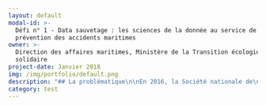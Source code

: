 ```yaml
---
layout: default
modal-id: >-
  Défi n° 1 - Data sauvetage : les sciences de la donnée au service de la
  prévention des accidents maritimes
owner: >-
  Direction des affaires maritimes, Ministère de la Transition écologique et
  solidaire
project-date: Janvier 2018
img: /img/portfolio/default.png
description: "## La problématique\n\nEn 2016, la Société nationale de\nsauvetage en mer (SNSM), coordonnée par les Centres régionaux opérationnels de\nsurveillance et de sauvetage (CROSS), a procédé à 5519 interventions et porté\nsecours à 8077 personnes, dont 74% en mer. Son activité étant en croissance, le\nsauvetage en mer a été déclaré Grande cause nationale 2017 par le gouvernement.\nToutefois, la SNSM et un certain nombre d’acteurs partagent un sentiment de\nrégression dans la connaissance de l’accidentologie en mer alors même que les\ntechniques de traitement de l’information progressent et que plusieurs sources d’information\npourraient être mobilisées et utilement croisées (INVS, SDIS, DDTM…).\n\n## Le défi : Croiser les données des acteurs de la sécurité maritime pour identifier les situations à risques et agir de manière préventive\n\nUne première étape consiste à utiliser des outils issus des\nsciences de la donnée pour identifier les profils et situations qui sont à\nl’origine des accidents afin de pouvoir mieux les prévenir (informations dans\nles CROSS et auprès des bénévoles SNSM). Ce projet s’inspire de [celui mis en\nplace par la ville de New York](http://nationaluasi.com/dru/2014%20Presentations/FDNY_FireCast_UASI_2014-5-22.pdf) pour optimiser l’intervention de\nses services d’inspection grâce au machine learning.\nLa seconde étape vise à mettre en place une communauté apprenante construite autour et\navec les EIG afin qu’ils puissent transmettre leur savoir aux responsables\nmétiers, dans le ministère et au-delà. En fonction des situations à risques\npour tout ou partie des usagers identifiées grâce à ce projet, des campagnes de\ncommunication ou d’information plus ciblées pourront être mises en place afin\nde fournir aux plaisanciers des informations plus spécifiques et les inciter à\nune plus grande vigilance.\n\n## 2 entrepreneurs recherchés\n\n* DATA SCIENCE : Expertises recherchées : accompagnement d'entreprises ou d'administrations dans l'utilisation de leurs données, maîtrise de logiciels libres de datascience (R, Python). Petit plus : expérience dans le secteur associatif (vulgarisation scientifique, formations sur la data literacy), contribution à des projets open source.\n* UX / DESIGN / DATAVISUALISATION : Expertises recherchées : accompagnement d'entreprises ou d'administrations dans des démarches de design de service. Petit plus : expérience dans le secteur associatif (vulgarisation scientifique, formations sur la data literacy), contribution à des projects open source.\n\n## Vos mentors : Laurence Matringe et Renaud Perin\n\n\\(AJOUTER PHOTO)\n\nLaurence Matringe est chargée de mission transformation\nnumérique et adjointe à la sous-directrice\_«\_activités maritimes\_»\nau sein de la direction des affaires maritimes du Ministère de la Transition écologique et solidaire.\n\nElle a participé en équipe à plusieurs hackathons publics (Cour des Comptes,\nMinistère des affaires étrangères) et remporté celui sur la biodiversité\norganisé par le ministère de la Transition écologique avec le projet\nInvasiv'alerte. A ce titre elle participe au réseau Greentech des start-up dont\nles projets innovants concourent à la transition écologique.\n\nRenaud Perin est chargé de mission sécurité des navires et analyse accident\nà la mission de la navigation de plaisance de la direction des affaires\nmaritimes. C’est un expert en prévention des risques pour la filière du\nnautisme. Il anime l’observatoire du SNOSAN qui regroupe en interministériel\nles administrations en charge du sauvetage maritime.\n\nCar c'est bien des échanges entre les EIG et l'expertise métier comme celle de\nRenaud Perin et de tous nos collègues mobilisés en administration centrale et\nsur le terrain que se créera toute la valeur ajoutée et la richesse de ce\nprojet.\n\n*“De multiples acteurs interviennent en matière de sauvetage\nmaritime,\_ un enjeu dont l’importance a\nété reconnue via l'attribution du label [Grande Cause Nationale 2017.](http://www.gouvernement.fr/label-grande-cause-nationale-2017-deux-associations-de-sauvetage-en-mer-designees)*\n\n*Ils se sont regroupés au sein d'un observatoire, le SNOSAN, pour mettre en commun\nleurs données riches et diverses et proposer aux décideurs les mesures de\nprévention adaptées. Un travail de fond a été mené en interministériel grâce à\nRenaud Perin pour fournir aux EIG les données nécessaires.*\n\n*Le programme des EIG va nous permettre de mieux les exploiter grâce à l'apport\ndes sciences de la donnée et aux échanges avec les experts de terrain.*\n\n*Via le design de service, nous voulons ensuite présenter aux usagers de la mer\nconcernés les informations qui leur seront les plus utiles et les plus\nparlantes pour leur faire prendre conscience du risque et prévenir les accidents.\nL’équipe EIG sera intégrée au\ncœur du service ministériel en charge de la politique de sécurité maritime et de\ncoordination de la recherche et du sauvetage en mer. Un des enjeux est aussi de\ncroiser les savoirs faire et les cultures d'équipes expertes dans le domaine\net\_ d'EIG qui apporteront une méthode et un regard neufs et ouverts, dans\nun esprit de complémentarité.*\n\n*Nous avons hâte d'apprendre avec et au contact des EIG et de montrer ensemble\nque l'on peut faire autrement des politiques publiques grâce à l’exploitation\ndes données et au numérique.”*\n\n**[Postuler au défi Data Sauvetage ](https://framaforms.org/candidature-entrepreneurs-dinteret-general-promo-2-1501592391)**\n\nEn savoir plus sur le défi >> LIEN PRESENTATION."
category: test
---
```










